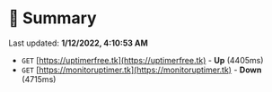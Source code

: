 # 📖 Summary
Last updated: **1/12/2022, 4:10:53 AM**

- `GET` [https://uptimerfree.tk](https://uptimerfree.tk) - **Up** (4405ms)
- `GET` [https://monitoruptimer.tk](https://monitoruptimer.tk) - **Down** (4715ms)
